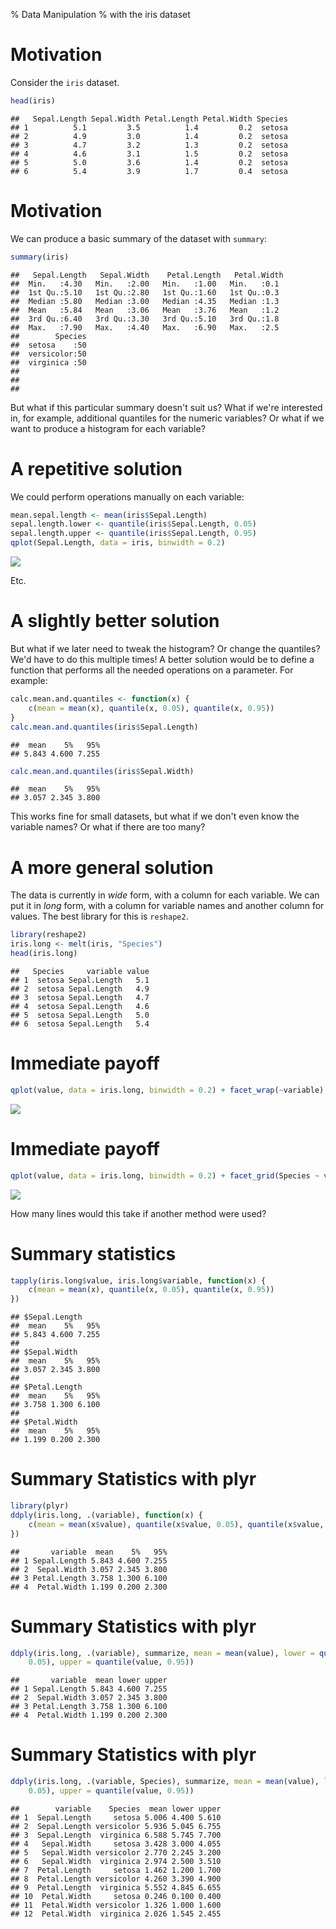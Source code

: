 % Data Manipulation
% with the iris dataset


# Motivation

Consider the `iris` dataset.

```r
head(iris)
```

```
##   Sepal.Length Sepal.Width Petal.Length Petal.Width Species
## 1          5.1         3.5          1.4         0.2  setosa
## 2          4.9         3.0          1.4         0.2  setosa
## 3          4.7         3.2          1.3         0.2  setosa
## 4          4.6         3.1          1.5         0.2  setosa
## 5          5.0         3.6          1.4         0.2  setosa
## 6          5.4         3.9          1.7         0.4  setosa
```


# Motivation

We can produce a basic summary of the dataset with `summary`:

```r
summary(iris)
```

```
##   Sepal.Length   Sepal.Width    Petal.Length   Petal.Width 
##  Min.   :4.30   Min.   :2.00   Min.   :1.00   Min.   :0.1  
##  1st Qu.:5.10   1st Qu.:2.80   1st Qu.:1.60   1st Qu.:0.3  
##  Median :5.80   Median :3.00   Median :4.35   Median :1.3  
##  Mean   :5.84   Mean   :3.06   Mean   :3.76   Mean   :1.2  
##  3rd Qu.:6.40   3rd Qu.:3.30   3rd Qu.:5.10   3rd Qu.:1.8  
##  Max.   :7.90   Max.   :4.40   Max.   :6.90   Max.   :2.5  
##        Species  
##  setosa    :50  
##  versicolor:50  
##  virginica :50  
##                 
##                 
## 
```

But what if this particular summary doesn't suit us? What if we're interested in, for example, additional quantiles for the numeric variables? Or what if we want to produce a histogram for each variable?

# A repetitive solution
We could perform operations manually on each variable:



```r
mean.sepal.length <- mean(iris$Sepal.Length)
sepal.length.lower <- quantile(iris$Sepal.Length, 0.05)
sepal.length.upper <- quantile(iris$Sepal.Length, 0.95)
qplot(Sepal.Length, data = iris, binwidth = 0.2)
```

![](figure/unnamed-chunk-4.png) 

Etc.

# A slightly better solution
But what if we later need to tweak the histogram? Or change the quantiles? We'd have to do this multiple times! A better solution would be to define a function that performs all the needed operations on a parameter. For example:


```r
calc.mean.and.quantiles <- function(x) {
    c(mean = mean(x), quantile(x, 0.05), quantile(x, 0.95))
}
calc.mean.and.quantiles(iris$Sepal.Length)
```

```
##  mean    5%   95% 
## 5.843 4.600 7.255
```

```r
calc.mean.and.quantiles(iris$Sepal.Width)
```

```
##  mean    5%   95% 
## 3.057 2.345 3.800
```


This works fine for small datasets, but what if we don't even know the variable names? Or what if there are too many?

# A more general solution

The data is currently in *wide* form, with a column for each variable. We can put it in *long* form, with a column for variable names and another column for values. The best library for this is `reshape2`.


```r
library(reshape2)
iris.long <- melt(iris, "Species")
head(iris.long)
```

```
##   Species     variable value
## 1  setosa Sepal.Length   5.1
## 2  setosa Sepal.Length   4.9
## 3  setosa Sepal.Length   4.7
## 4  setosa Sepal.Length   4.6
## 5  setosa Sepal.Length   5.0
## 6  setosa Sepal.Length   5.4
```


# Immediate payoff


```r
qplot(value, data = iris.long, binwidth = 0.2) + facet_wrap(~variable)
```

![](figure/unnamed-chunk-7.png) 


# Immediate payoff


```r
qplot(value, data = iris.long, binwidth = 0.2) + facet_grid(Species ~ variable)
```

![](figure/unnamed-chunk-8.png) 

How many lines would this take if another method were used?

# Summary statistics


```r
tapply(iris.long$value, iris.long$variable, function(x) {
    c(mean = mean(x), quantile(x, 0.05), quantile(x, 0.95))
})
```

```
## $Sepal.Length
##  mean    5%   95% 
## 5.843 4.600 7.255 
## 
## $Sepal.Width
##  mean    5%   95% 
## 3.057 2.345 3.800 
## 
## $Petal.Length
##  mean    5%   95% 
## 3.758 1.300 6.100 
## 
## $Petal.Width
##  mean    5%   95% 
## 1.199 0.200 2.300
```


# Summary Statistics with plyr


```r
library(plyr)
ddply(iris.long, .(variable), function(x) {
    c(mean = mean(x$value), quantile(x$value, 0.05), quantile(x$value, 0.95))
})
```

```
##       variable  mean    5%   95%
## 1 Sepal.Length 5.843 4.600 7.255
## 2  Sepal.Width 3.057 2.345 3.800
## 3 Petal.Length 3.758 1.300 6.100
## 4  Petal.Width 1.199 0.200 2.300
```


# Summary Statistics with plyr


```r
ddply(iris.long, .(variable), summarize, mean = mean(value), lower = quantile(value, 
    0.05), upper = quantile(value, 0.95))
```

```
##       variable  mean lower upper
## 1 Sepal.Length 5.843 4.600 7.255
## 2  Sepal.Width 3.057 2.345 3.800
## 3 Petal.Length 3.758 1.300 6.100
## 4  Petal.Width 1.199 0.200 2.300
```


# Summary Statistics with plyr


```r
ddply(iris.long, .(variable, Species), summarize, mean = mean(value), lower = quantile(value, 
    0.05), upper = quantile(value, 0.95))
```

```
##        variable    Species  mean lower upper
## 1  Sepal.Length     setosa 5.006 4.400 5.610
## 2  Sepal.Length versicolor 5.936 5.045 6.755
## 3  Sepal.Length  virginica 6.588 5.745 7.700
## 4   Sepal.Width     setosa 3.428 3.000 4.055
## 5   Sepal.Width versicolor 2.770 2.245 3.200
## 6   Sepal.Width  virginica 2.974 2.500 3.510
## 7  Petal.Length     setosa 1.462 1.200 1.700
## 8  Petal.Length versicolor 4.260 3.390 4.900
## 9  Petal.Length  virginica 5.552 4.845 6.655
## 10  Petal.Width     setosa 0.246 0.100 0.400
## 11  Petal.Width versicolor 1.326 1.000 1.600
## 12  Petal.Width  virginica 2.026 1.545 2.455
```

